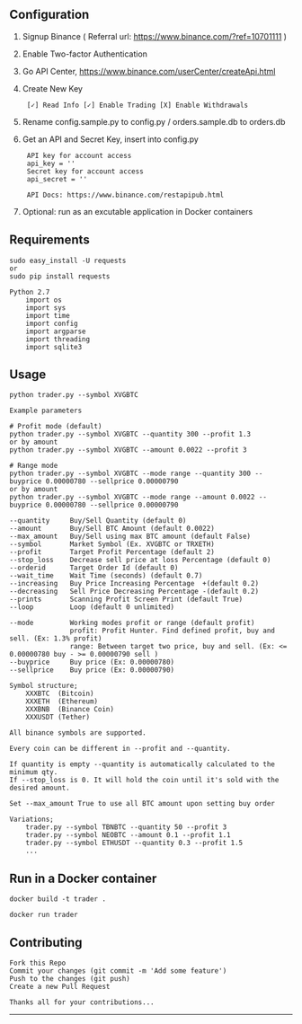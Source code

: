 ## Configuration

1. Signup Binance ( Referral url: https://www.binance.com/?ref=10701111 )
2. Enable Two-factor Authentication    
3. Go API Center, https://www.binance.com/userCenter/createApi.html
4. Create New Key

        [✓] Read Info [✓] Enable Trading [X] Enable Withdrawals 
5. Rename config.sample.py to config.py / orders.sample.db to orders.db
6. Get an API and Secret Key, insert into config.py

        API key for account access
        api_key = ''
        Secret key for account access
        api_secret = ''

        API Docs: https://www.binance.com/restapipub.html
7. Optional: run as an excutable application in Docker containers

## Requirements

    sudo easy_install -U requests
    or 
    sudo pip install requests
    
    Python 2.7
        import os
        import sys
        import time
        import config
        import argparse
        import threading
        import sqlite3

## Usage

    python trader.py --symbol XVGBTC
    
    Example parameters
    
    # Profit mode (default)
    python trader.py --symbol XVGBTC --quantity 300 --profit 1.3
    or by amount
    python trader.py --symbol XVGBTC --amount 0.0022 --profit 3
    
    # Range mode
    python trader.py --symbol XVGBTC --mode range --quantity 300 --buyprice 0.00000780 --sellprice 0.00000790
    or by amount
    python trader.py --symbol XVGBTC --mode range --amount 0.0022 --buyprice 0.00000780 --sellprice 0.00000790
    
    --quantity     Buy/Sell Quantity (default 0)
    --amount       Buy/Sell BTC Amount (default 0.0022)
    --max_amount   Buy/Sell using max BTC amount (default False)
    --symbol       Market Symbol (Ex. XVGBTC or TRXETH)
    --profit       Target Profit Percentage (default 2)
    --stop_loss    Decrease sell price at loss Percentage (default 0)
    --orderid      Target Order Id (default 0)
    --wait_time    Wait Time (seconds) (default 0.7)
    --increasing   Buy Price Increasing Percentage  +(default 0.2)
    --decreasing   Sell Price Decreasing Percentage -(default 0.2)
    --prints       Scanning Profit Screen Print (default True)
    --loop         Loop (default 0 unlimited)
    
    --mode         Working modes profit or range (default profit)
                   profit: Profit Hunter. Find defined profit, buy and sell. (Ex: 1.3% profit)
                   range: Between target two price, buy and sell. (Ex: <= 0.00000780 buy - >= 0.00000790 sell )
    --buyprice     Buy price (Ex: 0.00000780)
    --sellprice    Buy price (Ex: 0.00000790)

    Symbol structure;
        XXXBTC  (Bitcoin)
        XXXETH  (Ethereum)
        XXXBNB  (Binance Coin)
        XXXUSDT (Tether)

    All binance symbols are supported.

    Every coin can be different in --profit and --quantity.

    If quantity is empty --quantity is automatically calculated to the minimum qty.
    If --stop_loss is 0. It will hold the coin until it's sold with the desired amount.

    Set --max_amount True to use all BTC amount upon setting buy order

    Variations;
        trader.py --symbol TBNBTC --quantity 50 --profit 3
        trader.py --symbol NEOBTC --amount 0.1 --profit 1.1
        trader.py --symbol ETHUSDT --quantity 0.3 --profit 1.5
        ...
    
## Run in a Docker container

    docker build -t trader .

    docker run trader
 
## Contributing

    Fork this Repo
    Commit your changes (git commit -m 'Add some feature')
    Push to the changes (git push)
    Create a new Pull Request
    
    Thanks all for your contributions...
 
---
